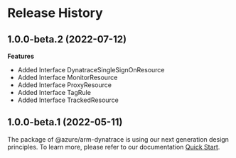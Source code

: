 # Release History
    
## 1.0.0-beta.2 (2022-07-12)
    
**Features**

  - Added Interface DynatraceSingleSignOnResource
  - Added Interface MonitorResource
  - Added Interface ProxyResource
  - Added Interface TagRule
  - Added Interface TrackedResource
    
    
## 1.0.0-beta.1 (2022-05-11)

The package of @azure/arm-dynatrace is using our next generation design principles. To learn more, please refer to our documentation [Quick Start](https://aka.ms/js-track2-quickstart).
